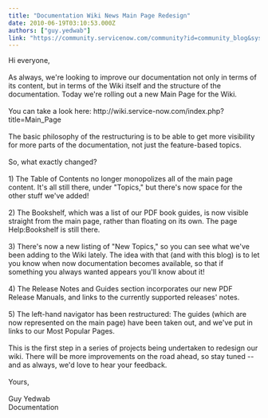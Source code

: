 ```yaml
---
title: "Documentation Wiki News Main Page Redesign"
date: 2010-06-19T03:10:53.000Z
authors: ["guy.yedwab"]
link: "https://community.servicenow.com/community?id=community_blog&sys_id=1d5d6629dbd0dbc01dcaf3231f96192f"
---
```

<p>Hi everyone,<br /><br />As always, we're looking to improve our documentation not only in terms of its content, but in terms of the Wiki itself and the structure of the documentation. Today we're rolling out a new Main Page for the Wiki.<br /><br />You can take a look here: http://wiki.service-now.com/index.php?title=Main_Page<br /><br />The basic philosophy of the restructuring is to be able to get more visibility for more parts of the documentation, not just the feature-based topics.<br /><br />So, what exactly changed?<br /><br />1) The Table of Contents no longer monopolizes all of the main page content. It's all still there, under "Topics," but there's now space for the other stuff we've added!<br /><br />2) The Bookshelf, which was a list of our PDF book guides, is now visible straight from the main page, rather than floating on its own. The page Help:Bookshelf is still there.<br /><br />3) There's now a new listing of "New Topics," so you can see what we've been adding to the Wiki lately. The idea with that (and with this blog) is to let you know when now documentation becomes available, so that if something you always wanted appears you'll know about it! <br /><br />4) The Release Notes and Guides section incorporates our new PDF Release Manuals, and links to the currently supported releases' notes.<br /><br />5) The left-hand navigator has been restructured: The guides (which are now represented on the main page) have been taken out, and we've put in links to our Most Popular Pages.<br /><br />This is the first step in a series of projects being undertaken to redesign our wiki. There will be more improvements on the road ahead, so stay tuned -- and as always, we'd love to hear your feedback.<br /><br />Yours,<br /><br />Guy Yedwab<br />Documentation</p>